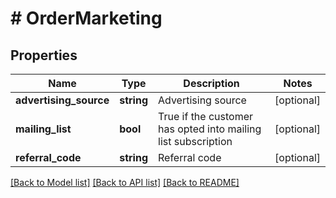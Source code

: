 # # OrderMarketing

## Properties

Name | Type | Description | Notes
------------ | ------------- | ------------- | -------------
**advertising_source** | **string** | Advertising source | [optional]
**mailing_list** | **bool** | True if the customer has opted into mailing list subscription | [optional]
**referral_code** | **string** | Referral code | [optional]

[[Back to Model list]](../../README.md#models) [[Back to API list]](../../README.md#endpoints) [[Back to README]](../../README.md)
